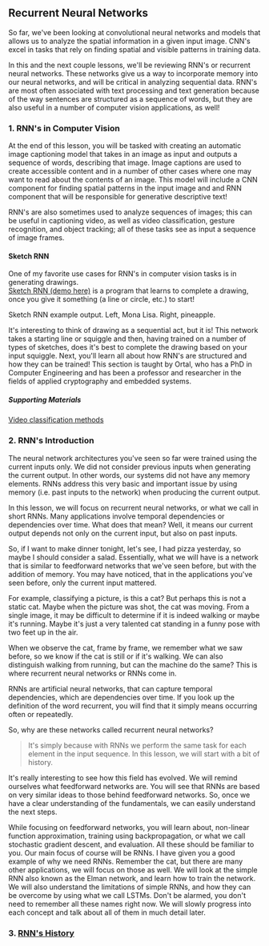 ## Recurrent Neural Networks
So far, we've been looking at convolutional neural networks and models that allows us to analyze the spatial information in a given input image. CNN's excel in tasks that rely on finding spatial and visible patterns in training data.

In this and the next couple lessons, we'll be reviewing RNN's or recurrent neural networks. These networks give us a way to incorporate memory into our neural networks, and will be critical in analyzing sequential data. RNN's are most often associated with text processing and text generation because of the way sentences are structured as a sequence of words, but they are also useful in a number of computer vision applications, as well!

### 1. RNN's in Computer Vision
At the end of this lesson, you will be tasked with creating an automatic image captioning model that takes in an image as input and outputs a sequence of words, describing that image. Image captions are used to create accessible content and in a number of other cases where one may want to read about the contents of an image. This model will include a CNN component for finding spatial patterns in the input image and and RNN component that will be responsible for generative descriptive text!

RNN's are also sometimes used to analyze sequences of images; this can be useful in captioning video, as well as video classification, gesture recognition, and object tracking; all of these tasks see as input a sequence of image frames.

#### Sketch RNN
One of my favorite use cases for RNN's in computer vision tasks is in generating drawings.</br>
[Sketch RNN (demo here)](https://magenta.tensorflow.org/assets/sketch_rnn_demo/index.html) is a program that learns to complete a drawing, once you give it something (a line or circle, etc.) to start!

Sketch RNN example output. Left, Mona Lisa. Right, pineapple.

It's interesting to think of drawing as a sequential act, but it is! This network takes a starting line or squiggle and then, having trained on a number of types of sketches, does it's best to complete the drawing based on your input squiggle.
Next, you'll learn all about how RNN's are structured and how they can be trained! This section is taught by Ortal, who has a PhD in Computer Engineering and has been a professor and researcher in the fields of applied cryptography and embedded systems.

##### Supporting Materials
[Video classification methods](https://video.udacity-data.com/topher/2018/May/5af0e03b_video-classification/video-classification.pdf)

### 2. RNN's Introduction

The neural network architectures you've seen so far were trained using the current inputs only. We did not consider previous inputs when generating the current output. In other words, our systems did not have any memory elements. RNNs address this very basic and important issue by using memory (i.e. past inputs to the network) when producing the current output.

In this lesson, we will focus on recurrent neural networks, or what we call in short RNNs. Many applications involve temporal dependencies or dependencies over time. What does that mean? Well, it means our current output depends not only on the current input, but also on past inputs. 

So, if I want to make dinner tonight, let's see, I had pizza yesterday, so maybe I should consider a salad. Essentially, what we will have is a network that is similar to feedforward networks that we've seen before, but with the addition of memory. You may have noticed, that in the applications you've seen before, only the current input mattered. 

For example, classifying a picture, is this a cat? But perhaps this is not a static cat. Maybe when the picture was shot, the cat was moving. From a single image, it may be difficult to determine if it is indeed walking or maybe it's running. Maybe it's just a very talented cat standing in a funny pose with two feet up in the air.

When we observe the cat, frame by frame, we remember what we saw before, so we know if the cat is still or if it's walking. We can also distinguish walking from running, but can the machine do the same? This is where recurrent neural networks or RNNs come in. 

RNNs are artificial neural networks, that can capture temporal dependencies, which are dependencies over time. If you look up the definition of the word recurrent, you will find that it simply means occurring often or repeatedly. 

So, why are these networks called recurrent neural networks? 
> It's simply because with RNNs we perform the same task for each element in the input sequence. In this lesson, we will start with a bit of history. 

It's really interesting to see how this field has evolved. We will remind ourselves what feedforward networks are. You will see that RNNs are based on very similar ideas to those behind feedforward networks. So, once we have a clear understanding of the fundamentals, we can easily understand the next steps.

While focusing on feedforward networks, you will learn about, non-linear function approximation, training using backpropagation, or what we call stochastic gradient descent, and evaluation. All these should be familiar to you. Our main focus of course will be RNNs. I have given you a good example of why we need RNNs. Remember the cat, but there are many other applications, we will focus on those as well. We will look at the simple RNN also known as the Elman network, and learn how to train the network. We will also understand the limitations of simple RNNs, and how they can be overcome by using what we call LSTMs. Don't be alarmed, you don't need to remember all these names right now. We will slowly progress into each concept and talk about all of them in much detail later.

### 3. [RNN's History](https://www.youtube.com/embed/HbxAnYUfRnc)
